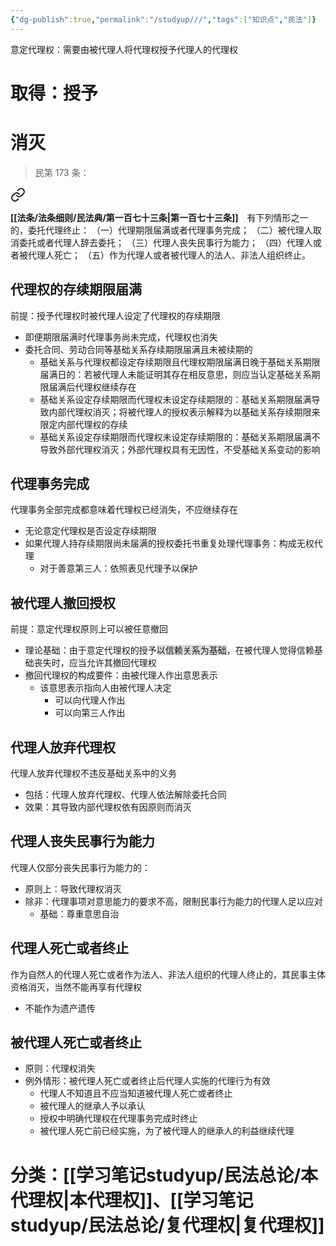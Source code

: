 ```yaml
---
{"dg-publish":true,"permalink":"/studyup///","tags":["知识点","民法"]}
---
```


意定代理权：需要由被代理人将代理权授予代理人的代理权
# 取得：授予
# 消灭
>民第 173 条：
<div class="transclusion internal-embed is-loaded"><a class="markdown-embed-link" href="/////#t173" aria-label="Open link"><svg xmlns="http://www.w3.org/2000/svg" width="24" height="24" viewBox="0 0 24 24" fill="none" stroke="currentColor" stroke-width="2" stroke-linecap="round" stroke-linejoin="round" class="svg-icon lucide-link"><path d="M10 13a5 5 0 0 0 7.54.54l3-3a5 5 0 0 0-7.07-7.07l-1.72 1.71"></path><path d="M14 11a5 5 0 0 0-7.54-.54l-3 3a5 5 0 0 0 7.07 7.07l1.71-1.71"></path></svg></a><div class="markdown-embed">



**[[法条/法条细则/民法典/第一百七十三条\|第一百七十三条]]**　有下列情形之一的，委托代理终止：
（一）代理期限届满或者代理事务完成；
（二）被代理人取消委托或者代理人辞去委托；
（三）代理人丧失民事行为能力；
（四）代理人或者被代理人死亡；
（五）作为代理人或者被代理人的法人、非法人组织终止。 

</div></div>

## 代理权的存续期限届满
前提：授予代理权时被代理人设定了代理权的存续期限
- 即便期限届满时代理事务尚未完成，代理权也消失
- 委托合同、劳动合同等基础关系存续期限届满且未被续期的
	- 基础关系与代理权都设定存续期限且代理权期限届满日晚于基础关系期限届满日的：若被代理人未能证明其存在相反意思，则应当认定基础关系期限届满后代理权继续存在
	- 基础关系设定存续期限而代理权未设定存续期限的：基础关系期限届满导致内部代理权消灭；将被代理人的授权表示解释为以基础关系存续期限来限定内部代理权的存续
	- 基础关系设定存续期限而代理权未设定存续期限的：基础关系期限届满不导致外部代理权消灭；外部代理权具有无因性，不受基础关系变动的影响
## 代理事务完成
代理事务全部完成都意味着代理权已经消失，不应继续存在
- 无论意定代理权是否设定存续期限
- 如果代理人持存续期限尚未届满的授权委托书重复处理代理事务：构成无权代理
	- 对于善意第三人：依照表见代理予以保护
## 被代理人撤回授权
前提：意定代理权原则上可以被任意撤回
- 理论基础：由于意定代理权的授予<span style="background:rgba(92, 92, 92, 0.2)">以信赖关系为基础</span>，在被代理人觉得信赖基础丧失时，应当允许其撤回代理权
- 撤回代理权的构成要件：由被代理人作出意思表示
	- 该意思表示指向人由被代理人决定
		- 可以向代理人作出
		- 可以向第三人作出
## 代理人放弃代理权
代理人放弃代理权不违反基础关系中的义务
- 包括：代理人放弃代理权、代理人依法解除委托合同
- 效果：其导致内部代理权依有因原则而消灭
## 代理人丧失民事行为能力
代理人仅部分丧失民事行为能力的：
- 原则上：导致代理权消灭
- 除非：代理事项对意思能力的要求不高，限制民事行为能力的代理人足以应对 
	- 基础：尊重意思自治
## 代理人死亡或者终止
作为自然人的代理人死亡或者作为法人、非法人组织的代理人终止的，其民事主体资格消灭，当然不能再享有代理权
- 不能作为遗产遗传
## 被代理人死亡或者终止
- 原则：代理权消失
- 例外情形：被代理人死亡或者终止后代理人实施的代理行为有效
	- 代理人不知道且不应当知道被代理人死亡或者终止
	- 被代理人的继承人予以承认
	- 授权中明确代理权在代理事务完成时终止
	- 被代理人死亡前已经实施，为了被代理人的继承人的利益继续代理
# 分类：[[学习笔记studyup/民法总论/本代理权\|本代理权]]、[[学习笔记studyup/民法总论/复代理权\|复代理权]]